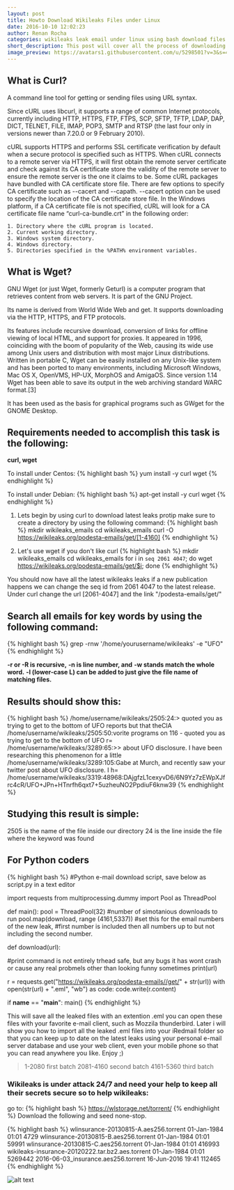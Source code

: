 ```yaml
---
layout: post
title: Howto Download Wikileaks Files under Linux
date: 2016-10-10 12:02:23
author: Renan Rocha
categories: wikileaks leak email under linux using bash download files
short_description: This post will cover all the process of downloading and backing up wikileaks leaked files
image_preview: https://avatars1.githubusercontent.com/u/5298501?v=3&s=466
---
```

## What is Curl?
A command line tool for getting or sending files using URL syntax.

Since cURL uses libcurl, it supports a range of common Internet protocols, currently including HTTP, HTTPS, FTP, FTPS, SCP, SFTP, TFTP, LDAP, DAP, DICT, TELNET, FILE, IMAP, POP3, SMTP and RTSP (the last four only in versions newer than 7.20.0 or 9 February 2010).

cURL supports HTTPS and performs SSL certificate verification by default when a secure protocol is specified such as HTTPS. When cURL connects to a remote server via HTTPS, it will first obtain the remote server certificate and check against its CA certificate store the validity of the remote server to ensure the remote server is the one it claims to be. Some cURL packages have bundled with CA certificate store file. There are few options to specify CA certificate such as --cacert and --capath. --cacert option can be used to specify the location of the CA certificate store file. In the Windows platform, if a CA certificate file is not specified, cURL will look for a CA certificate file name “curl-ca-bundle.crt” in the following order:

    1. Directory where the cURL program is located.
    2. Current working directory.
    3. Windows system directory.
    4. Windows directory.
    5. Directories specified in the %PATH% environment variables.

## What is Wget?

GNU Wget (or just Wget, formerly Geturl) is a computer program that retrieves content from web servers. It is part of the GNU Project.

Its name is derived from World Wide Web and get. It supports downloading via the HTTP, HTTPS, and FTP protocols.

Its features include recursive download, conversion of links for offline viewing of local HTML, and support for proxies. It appeared in 1996, coinciding with the boom of popularity of the Web, causing its wide use among Unix users and distribution with most major Linux distributions. Written in portable C, Wget can be easily installed on any Unix-like system and has been ported to many environments, including Microsoft Windows, Mac OS X, OpenVMS, HP-UX, MorphOS and AmigaOS. Since version 1.14 Wget has been able to save its output in the web archiving standard WARC format.[3]

It has been used as the basis for graphical programs such as GWget for the GNOME Desktop.

## Requirements needed to accomplish this task is the following:
**curl, wget**

To install under Centos: 
{% highlight bash %}
yum install -y curl wget
{% endhighlight %}

To install under Debian: 
{% highlight bash %}
apt-get install -y curl wget
{% endhighlight %}
<!--more-->

1. Lets begin by using curl to download latest leaks
protip make sure to create a directory by using the following command:
{% highlight bash %}
mkdir wikileaks_emails
cd wikileaks_emails
curl -O https://wikileaks.org/podesta-emails/get/[1-4160]
{% endhighlight %}

2. Let's use wget if you don't like curl
{% highlight bash %}
mkdir wikileaks_emails
cd wikileaks_emails
for i in `seq 2061 4047`; do wget https://wikileaks.org/podesta-emails/get/$i; done
{% endhighlight %}

You should now have all the latest wikileaks leaks
if a new publication happens we can change the seq id from 2061 4047 to the latest release.
Under curl change the url [2061-4047] and the link "/podesta-emails/get/"

## Search all emails for key words by using the following command:
{% highlight bash %}
grep -rnw '/home/yourusername/wikileaks' -e "UFO"
{% endhighlight %}

**-r or -R is recursive,**
**-n is line number, and**
**-w stands match the whole word.**
**-l (lower-case L) can be added to just give the file name of matching files.**

## Results should show this:
{% highlight bash %}
/home/username/wikileaks/2505:24:> quoted you as trying to get to the bottom of UFO reports but that theCIA
/home/username/wikileaks/2505:50:vorite programs on 116 - quoted you as trying to get to the bottom of UFO r=
/home/username/wikileaks/3289:65:>> about UFO disclosure. I have been researching this phenomenon for a little
/home/username/wikileaks/3289:105:Gabe at Murch, and recently saw your twitter post about UFO disclosure. I h=
/home/username/wikileaks/3319:48968:DAjgfzL1cexyvD6/6N9Yz7zEWpXJfrc4cR/UFO+JPn+HTnrfh6qxt7+5uzheuNO2PpdiuF6knw39
{% endhighlight %}

## Studying this result is simple:

2505 is the name of the file inside our directory
24 is the line inside the file where the keyword was found

## For Python coders

{% highlight bash %}
#Python e-mail download script, save below as script.py in a text editor

import requests
from multiprocessing.dummy import Pool as ThreadPool

def main():
pool = ThreadPool(32) #number of simotanious downloads to run
pool.map(download, range (4161,5337)) #set this for the email numbers of the new leak,
#first number is included then all numbers up to but not including the second number.

def download(url):

#print command is not entirely trhead safe, but any bugs it has wont crash or cause any real probmels other than looking funny sometimes
print(url)

r = requests.get("https://wikileaks.org/podesta-emails//get/" + str(url))
with open(str(url) + ".eml", "wb") as code:
code.write(r.content)

if __name__ == "__main__":
main()
{% endhighlight %}

This will save all the leaked files with an extention .eml you can open these files with your favorite e-mail client, such as Mozzila thunderbird. Later i will show you how to import all the leaked .eml files into your iRedmail folder so that you can keep up to date on the latest leaks using your personal e-mail server database and use your web client, even your mobile phone so that you can read anywhere you like.
Enjoy ;)

>1-2080 first batch
>2081-4160 second batch
>4161-5360 third batch

### Wikileaks is under attack 24/7 and need your help to keep all their secrets secure so to help wikileaks:

go to: 
{% highlight bash %}
https://wlstorage.net/torrent/
{% endhighlight %}
Download the following and seed none-stop.

{% highlight bash %}
wlinsurance-20130815-A.aes256.torrent              01-Jan-1984 01:01                4729
wlinsurance-20130815-B.aes256.torrent              01-Jan-1984 01:01               59991
wlinsurance-20130815-C.aes256.torrent              01-Jan-1984 01:01              416993
wikileaks-insurance-20120222.tar.bz2.aes.torrent   01-Jan-1984 01:01             5269442
2016-06-03_insurance.aes256.torrent                16-Jun-2016 19:41              112465
{% endhighlight %}

![alt text](http://i.imgur.com/0JfqS4zl.png "Remember Always Seed!")

